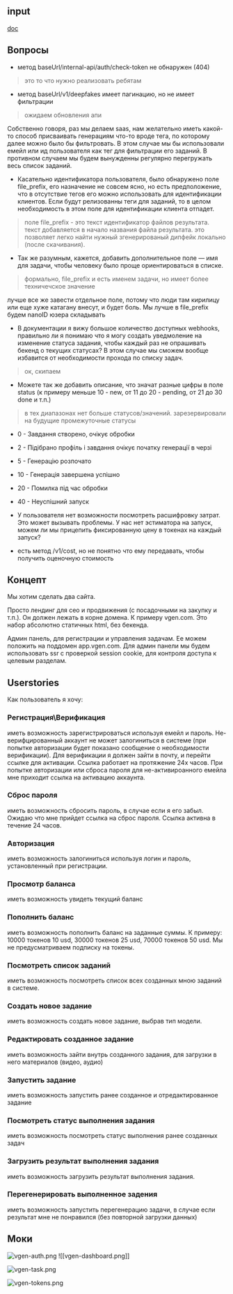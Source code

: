 ## input
[doc](https://docs.google.com/document/d/1wBTdy9cJ-ndc98fhRGp_Hf-hbrtReLXosmn429bsRqM/edit?tab=t.0#heading=h.tixnkkotx3sa)

## Вопросы
- метод baseUrl/internal-api/auth/check-token не обнаружен (404)
> это то что нужно реализовать ребятам
- метод baseUrl/v1/deepfakes имеет пагинацию, но не имеет фильтрации
> ожидаем обновления апи

Собственно говоря, раз мы делаем saas, нам желательно иметь какой-то способ присваивать генерациям что-то вроде тега, по которому далее можно было бы фильтровать. В этом случае мы бы использовали емейл или ид пользователя как тег для фильтрации его заданий. В противном случаем мы будем вынужденны регулярно перегружать весь список заданий.

- Касательно идентификатора пользователя, было обнаружено поле file_prefix, его назначение не совсем ясно, но есть предположение, что в отсутствие тегов его можно использовать для идентификации клиентов. Если будут релизованны теги для заданий, то в целом необходимость в этом поле для идентификации клиента отпадет.

> поле file_prefix - это текст идентификатор файлов результата. текст добавляется в начало названия файла результата. это позволяет легко найти нужный згенерированый дипфейк локально (после скачивания).

- Так же разумным, кажется, добавить дополнительное поле — имя для задачи, чтобы человеку было проще ориентироваться в списке.

> формально, file_prefix и есть именем задачи, но имеет более техничечское значение

лучше все же завести отдельное поле, потому что люди там кирилицу или еще хуже катагану внесут, и будет боль. Мы лучше в file_prefix будем nanoID юзера складывать

- В документации я вижу большое количество доступных webhooks, правильно ли я понимаю что я могу создать уведмоление на изменение статуса задания, чтобы каждый раз не опрашивать бекенд о текущих статусах? В этом случае мы сможем вообще избавится от необходимости прохода по списку задач.

> ок, скипаем

- Можете так же добавить описание, что значат разные цифры в поле status (к примеру меньше 10 - new, от 11 до 20 - pending, от 21 до 30 done и т.п.)

> в тех диапазонах нет больше статусов/значений. зарезервировали на будущие промежуточные статусы

- 0 - Завдання створено, очікує обробки
- 2 - Підібрано профіль і завдання очікує початку генерації в черзі
- 5 - Генерацію розпочато
- 10 - Генерація завершена успішно
- 20 - Помилка під час обробки
- 40 - Неуспішний запуск

- У пользователя нет возможности посмотреть расшифровку затрат. Это может вызывать проблемы. У нас нет эстиматора на запуск, можем ли мы прицепить фиксированную цену в токенах на каждый запуск?

- есть метод /v1/cost, но не понятно что ему передавать, чтобы получить оценочную стоимость
## Концепт
Мы хотим сделать два сайта.

Просто лендинг для сео и продвижения (с посадочными на закупку и т.п.). Он должен лежать в корне домена. К примеру vgen.com. Это набор абсолютно статичных html, без бекенда.

Админ панель, для регистрации и управления задачам. Ее можем положить на поддомен app.vgen.com. Для админ панели мы будем использовать ssr с проверкой session cookie, для контроля доступа к целевым разделам.


## Userstories
Как пользователь я хочу:
### Регистрация\Верификация
иметь возможность зарегистрироваться используя емейл и пароль. Не-верифцированный аккаунт не может залогиниться в системе (при попытке авторизации будет показано сообщение о необходимости верификации). Для верификации я должен зайти в почту, и перейти ссылке для активации. Ссылка работает на протяжение 24х часов. При попытке авторизации или сброса пароля для не-активироанного емейла мне приходит ссылка на активацию аккаунта.
### Сброс пароля
иметь возможность сбросить пароль, в случае если я его забыл. Ожидаю что мне прийдет ссылка на сброс пароля. Ссылка активна в течение 24 часов.

### Авторизация
иметь возможность залогиниться используя логин и пароль, установленный при регистрации.

### Просмотр баланса
иметь возможность увидеть текущий баланс

### Пополнить баланс
иметь возможность пополнить баланс на заданные суммы. К примеру:
10000 токенов 10 usd, 30000 токенов 25 usd, 70000 токенов 50 usd. Мы не предусматриваем подписку на токены.

### Посмотреть список заданий
иметь возможность посмотреть список всех созданных мною заданий в системе.

### Создать новое задание
иметь возможность создать новое задание, выбрав тип модели.

### Редактировать созданное задание
иметь возможность зайти внутрь созданного задания, для загрузки в него материалов (видео, аудио)

### Запустить задание
иметь возможность запустить ранее созданное и отредактированное задание

### Посмотреть статус выполнения задания
иметь возможность посмотреть статус выполнения ранее созданных задач

### Загрузить результат выполнения задания
иметь возможность загрузить результат выполнения задания.

### Перегенерировать выполненное задения
иметь возможность запустить перегенерацию задачи, в случае если результат мне не понравился (без повторной загрузки данных)

## Моки
![vgen-auth.png](./attachments/vgen-auth.png)
![[vgen-dashboard.png]]

![vgen-task.png](./attachments/vgen-task.png)

![vgen-tokens.png](./attachments/vgen-tokens.png)